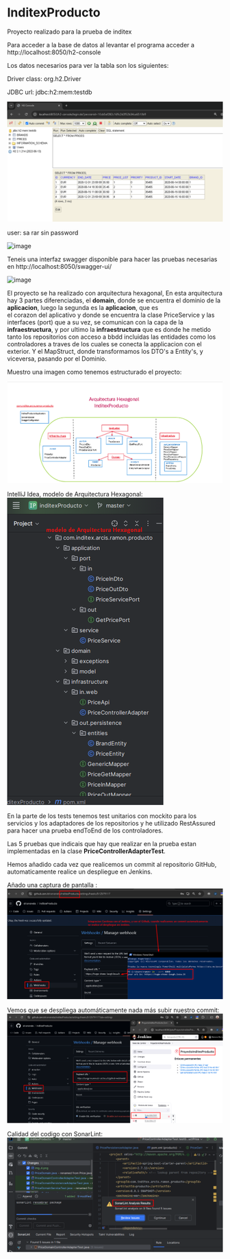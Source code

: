 # InditexProducto
Proyecto realizado para la prueba de inditex

Para acceder a la base de datos al levantar el programa acceder a http://localhost:8050/h2-console

Los datos necesarios para ver la tabla son los siguientes:

Driver class: org.h2.Driver

JDBC url: jdbc:h2:mem:testdb

![img.png](img.png)

user: sa
rar
sin password

![image](https://user-images.githubusercontent.com/7735554/233590317-0035b22f-e5d6-41dd-beaf-9134589d8c40.png)

Teneis una interfaz swagger disponible para hacer las pruebas necesarias en http://localhost:8050/swagger-ui/

![image](https://user-images.githubusercontent.com/7735554/233591202-9f26d139-71a0-4464-8977-c7bc8a31ed0b.png)

El proyecto se ha realizado con arquitectura hexagonal,
En esta arquitectura hay 3 partes diferenciadas, el **domain**, donde se encuentra
el dominio de la **aplicacion**, luego la segunda es la **aplicacion**, que es   
el corazon del aplicativo y donde se encuentra la clase PriceService y las interfaces (port) que a su vez, se comunican con la capa de la **infraestructura**, y por ultimo
la **infraestructura** que es donde he metido tanto los repositorios con acceso a bbdd incluidas las entidades como los controladores a traves de los cuales se conecta la applicacion con el exterior.
Y el MapStruct, donde transformamos los DTO's a Entity's, y viceversa, pasando por el Dominio.

Muestro una imagen como tenemos estructurado el proyecto:

![img_4.png](img_4.png)

IntelliJ Idea, modelo de Arquitectura Hexagonal:
![img_6.png](img_6.png)

En la parte de los tests tenemos test unitarios con mockito para los servicios y los adaptadores de los repositorios y he utilizado RestAssured para hacer una prueba 
endToEnd de los controladores. 

Las 5 pruebas que indicais que hay que realizar en la prueba estan implementadas en la clase **PriceControllerAdapterTest**.

Hemos añadido cada vez que realicemos un commit al repositorio GitHub,
automaticamente realice un despliegue en Jenkins.

Añado una captura de pantalla :
![img_2.png](img_2.png)

Vemos que se despliega automáticamente nada más subir nuestro commit:
![img_3.png](img_3.png)

Calidad del codigo con SonarLint:
![img_5.png](img_5.png)

